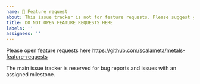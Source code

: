 ```yaml
---
name: 🚀 Feature request
about: This issue tracker is not for feature requests. Please suggest your idea here https://github.com/scalameta/metals-feature-requests
title: DO NOT OPEN FEATURE REQUESTS HERE
labels: ''
assignees: ''
---
```


Please open feature requests here https://github.com/scalameta/metals-feature-requests

The main issue tracker is reserved for bug reports and issues with an assigned milestone.
